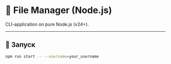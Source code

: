 # 🧭 File Manager (Node.js)

CLI-application on pure Node.js (v24+).

---

## 🚀 Запуск

```bash
npm run start -- --username=your_username
```
